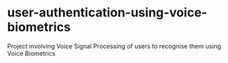 # user-authentication-using-voice-biometrics
Project involving Voice Signal Processing of users to recognise them using Voice Biometrics
